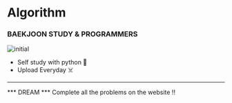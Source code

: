 # Algorithm
### BAEKJOON STUDY & PROGRAMMERS
![initial](https://i.pinimg.com/474x/7f/f8/39/7ff839e423dd5960a135303ed20874d6.jpg)

- Self study with python 🤖
- Upload Everyday ☠️



-------------------------------------------------------
*** DREAM ***
Complete all the problems on the website !! 